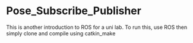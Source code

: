 # Pose_Subscribe_Publisher

This is another introduction to ROS for a uni lab. To run this, use ROS then simply clone and compile using catkin_make
